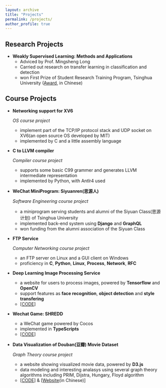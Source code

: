 ```yaml
---
layout: archive
title: "Projects"
permalink: /projects/
author_profile: true
---
```


## Research Projects

- **Weakly Supervised Learning: Methods and Applications**
  - Adviced by Prof. Mingsheng Long
  - Carried out research on transfer learning in classification and detection
  - won First Prize of Student Research Training Program, Tsinghua University ([Award](/files/SRT.jpg), in Chinese)



## Course Projects

- **Networking support for XV6**
  
  *OS course project*
  
  - implement part of the TCP/IP protocol stack and UDP socket on XV6(an open source OS developed by MIT)
  - implemented by C and a little assembly language
  
- **C to LLVM compiler**
  
  *Compiler course project*
  
  - supports some basic C99 grammer and generates LLVM intermediate representation
  - implemented by Python, with Antlr4 used
  
- **WeChat MiniProgram: Siyuanren(思源人)**
  
  *Software Engineering course project*
  
  - a miniprogram serving students and alumni of the Siyuan Class(思源计划) of Tsinghua University
  - implemented back-end system using **Django** and **GraphQL**
  - won funding from the alumni association of the Siyuan Class
  
- **FTP Service**
  
  *Computer Networking course project*
  
  - an FTP server on Linux and a GUI client on Windows
  - proficiency in **C**, **Python**, **Linux**, **Process**, **Network**, **RFC**
  
- **Deep Learning Image Processing Service**
  - a website for users to process images, powered by **Tensorflow** and **OpenCV**
  - support features as **face recognition**, **object detection** and **style transfering**
  - \[[CODE](https://github.com/JianyuTANG/ImageProcessingWebsite)\]
  
- **Wechat Game: SHREDD**
  - a WeChat game powered by Cocos
  - implemented in **TypeScripts**
  - [[CODE](https://github.com/JianyuTANG/WeChatGame)\]
  
- **Data Visualization of Douban(豆瓣) Movie Dataset**
  
  *Graph Theory course project*
  
  - a website showing visualized movie data, powered by **D3.js**
  - data modeling and interesting analasys using several graph theory algorithms including PRIM, Dijstra, Hungary, Floyd algorithm
  - [[CODE](https://github.com/JianyuTANG/Graph-Theory)\] & \[[Website](https://jianyu.me/Graph-Theory/)(in Chinese)\]




